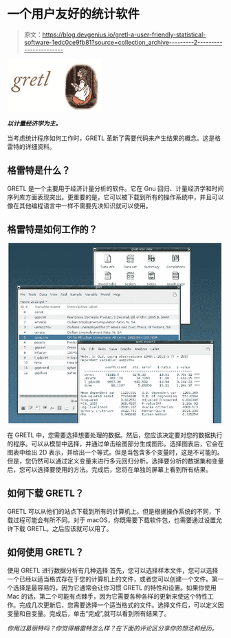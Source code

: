 # 一个用户友好的统计软件

> 原文：<https://blog.devgenius.io/gretl-a-user-friendly-statistical-software-1edc0ce9fb81?source=collection_archive---------2----------------------->

![](img/e561a709fd579186d63fe86ded797535.png)

***以计量经济学为主。***

当考虑统计程序如何工作时，GRETL 革新了需要代码来产生结果的概念。这是格雷特的详细资料。

## 格雷特是什么？

GRETL 是一个主要用于经济计量分析的软件。它在 Gnu 回归、计量经济学和时间序列库方面表现突出。更重要的是，它可以被下载到所有的操作系统中，并且可以像在其他编程语言中一样不需要先决知识就可以使用。

## 格雷特是如何工作的？

![](img/4c727f4e2d7190c0d7629b0bf6743361.png)

在 GRETL 中，您需要选择想要处理的数据。然后，您应该决定要对您的数据执行的程序。可以从模型中选择，并通过单击绘图部分生成图形。选择图表后，它会在图表中给出 2D 表示，并给出一个等式。但是当包含多个变量时，这是不可能的。但是，您仍然可以通过定义变量来进行多元回归分析。选择要分析的数据集和变量后，您可以选择要使用的方法。完成后，您将在单独的屏幕上看到所有结果。

## 如何下载 GRETL？

GRETL 可以从他们的站点下载到所有的计算机上。但是根据操作系统的不同，下载过程可能会有所不同。对于 macOS，你既需要下载软件包，也需要通过设置允许下载 GRETL。之后应该就可以用了。

## 如何使用 GRETL？

使用 GRETL 进行数据分析有几种选择:首先，您可以选择样本文件，您可以选择一个已经以适当格式存在于您的计算机上的文件，或者您可以创建一个文件。第一个选择是最容易的，因为它通常会让你习惯 GRETL 的特性和设置。如果你使用 Mac 的话，第二个可能有点棘手，因为它需要各种各样的更新来使这个特性工作。完成几次更新后，您需要选择一个适当格式的文件。选择文件后，可以定义因变量和自变量。完成后，单击“完成”,就可以看到所有结果了。

*你用过葛丽特吗？你觉得格雷特怎么样？在下面的评论区分享你的想法和经历。*